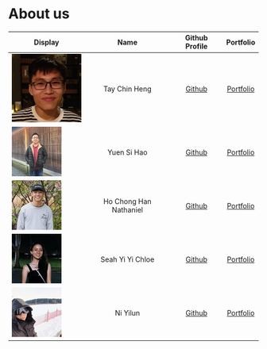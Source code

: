 # About us

Display | Name | Github Profile | Portfolio 
--------|:----:|:--------------:|:---------:
![](team/images/profilePicture_chinheng.jpg) | Tay Chin Heng | [Github](https://github.com/dozenmatter) | [Portfolio](team/dozenmatter.md)
![](team/images/profilePicture_sihao.jpg) | Yuen Si Hao | [Github](https://github.com/yuen-sihao) | [Portfolio](team/yuen-sihao.md)
![](team/images/profilePicture_nathaniel.jpg) | Ho Chong Han Nathaniel | [Github](https://github.com/nat-ho) | [Portfolio](team/nat-ho.md)
![](team/images/profilePicture_chloe.jpg) | Seah Yi Yi Chloe | [Github](https://github.com/chloesyy) | [Portfolio](team/johndoe.md)
![](team/images/profilePicture_yilun.jpg) | Ni Yilun | [Github](https://github.com/lunzard) | [Portfolio](team/johndoe.md)